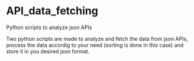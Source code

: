 # API_data_fetching
Python scripts to analyze json APIs

Two python scripts are made to analyze and fetch the data from json APIs, process the data accordig to your need (sorting is done in this case) and store it in you desired json format.
